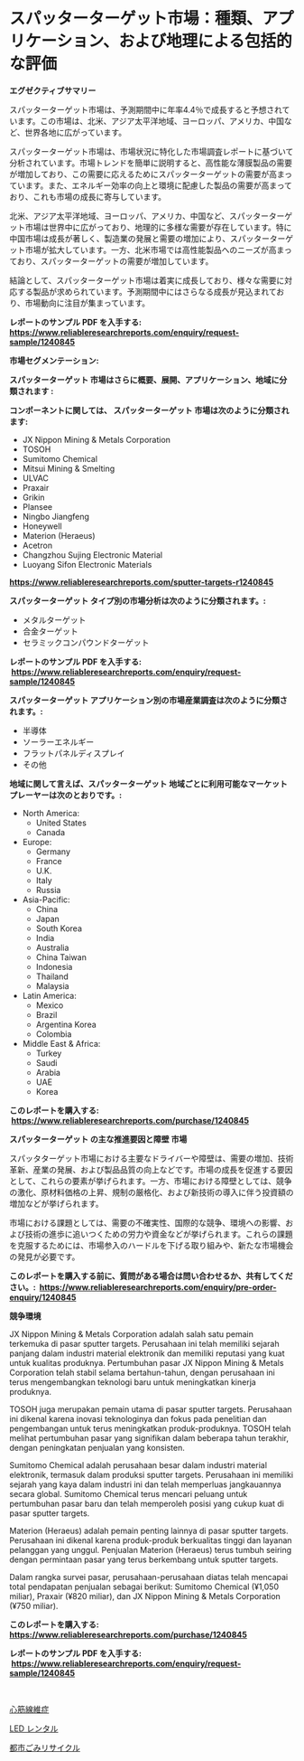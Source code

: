 <p><h1>スパッターターゲット市場：種類、アプリケーション、および地理による包括的な評価</h1></p><p><strong>エグゼクティブサマリー</strong></p>
<p><p>スパッターターゲット市場は、予測期間中に年率4.4％で成長すると予想されています。この市場は、北米、アジア太平洋地域、ヨーロッパ、アメリカ、中国など、世界各地に広がっています。 </p><p>スパッターターゲット市場は、市場状況に特化した市場調査レポートに基づいて分析されています。市場トレンドを簡単に説明すると、高性能な薄膜製品の需要が増加しており、この需要に応えるためにスパッターターゲットの需要が高まっています。また、エネルギー効率の向上と環境に配慮した製品の需要が高まっており、これも市場の成長に寄与しています。</p><p>北米、アジア太平洋地域、ヨーロッパ、アメリカ、中国など、スパッターターゲット市場は世界中に広がっており、地理的に多様な需要が存在しています。特に中国市場は成長が著しく、製造業の発展と需要の増加により、スパッターターゲット市場が拡大しています。一方、北米市場では高性能製品へのニーズが高まっており、スパッターターゲットの需要が増加しています。</p><p>結論として、スパッターターゲット市場は着実に成長しており、様々な需要に対応する製品が求められています。予測期間中にはさらなる成長が見込まれており、市場動向に注目が集まっています。</p></p>
<p><strong>レポートのサンプル PDF を入手する: <a href="https://www.reliableresearchreports.com/enquiry/request-sample/1240845">https://www.reliableresearchreports.com/enquiry/request-sample/1240845</a></strong></p>
<p><strong>市場セグメンテーション:</strong></p>
<p><strong> スパッターターゲット 市場はさらに概要、展開、アプリケーション、地域に分類されます :</strong></p>
<p><strong>コンポーネントに関しては、 スパッターターゲット 市場は次のように分類されます: &nbsp;</strong></p>
<p><ul><li>JX Nippon Mining & Metals Corporation</li><li>TOSOH</li><li>Sumitomo Chemical</li><li>Mitsui Mining & Smelting</li><li>ULVAC</li><li>Praxair</li><li>Grikin</li><li>Plansee</li><li>Ningbo Jiangfeng</li><li>Honeywell</li><li>Materion (Heraeus)</li><li>Acetron</li><li>Changzhou Sujing Electronic Material</li><li>Luoyang Sifon Electronic Materials</li></ul></p>
<p><strong><a href="https://www.reliableresearchreports.com/sputter-targets-r1240845">https://www.reliableresearchreports.com/sputter-targets-r1240845</a></strong></p>
<p><strong> スパッターターゲット タイプ別の市場分析は次のように分類されます。:</strong></p>
<p><ul><li>メタルターゲット</li><li>合金ターゲット</li><li>セラミックコンパウンドターゲット</li></ul></p>
<p><strong>レポートのサンプル PDF を入手する: &nbsp;<a href="https://www.reliableresearchreports.com/enquiry/request-sample/1240845">https://www.reliableresearchreports.com/enquiry/request-sample/1240845</a></strong></p>
<p><strong> スパッターターゲット アプリケーション別の市場産業調査は次のように分類されます。:</strong></p>
<p><ul><li>半導体</li><li>ソーラーエネルギー</li><li>フラットパネルディスプレイ</li><li>その他</li></ul></p>
<p><strong>地域に関して言えば、スパッターターゲット 地域ごとに利用可能なマーケットプレーヤーは次のとおりです。:</strong></p>
<p><ul>
    <li>
        North America:
        <ul>
            <li>United States</li>
            <li>Canada</li>
        </ul>
    </li>
    <li>
        Europe:
        <ul>
            <li>Germany</li>
            <li>France</li>
            <li>U.K.</li>
            <li>Italy</li>
            <li>Russia</li>
        </ul>
    </li>
    <li>
        Asia-Pacific:
        <ul>
            <li>China</li>
            <li>Japan</li>
            <li>South Korea</li>
            <li>India</li>
            <li>Australia</li>
            <li>China Taiwan</li>
            <li>Indonesia</li>
            <li>Thailand</li>
            <li>Malaysia</li>
        </ul>
    </li>
    <li>
        Latin America:
        <ul>
            <li>Mexico</li>
            <li>Brazil</li>
            <li>Argentina Korea</li>
            <li>Colombia</li>
        </ul>
    </li>
    <li>
        Middle East & Africa:
        <ul>
            <li>Turkey</li>
            <li>Saudi</li>
            <li>Arabia</li>
            <li>UAE</li>
            <li>Korea</li>
        </ul>
    </li>
    </ul></p>
<p><strong>このレポートを購入する: &nbsp;<a href="https://www.reliableresearchreports.com/purchase/1240845">https://www.reliableresearchreports.com/purchase/1240845</a></strong></p>
<p><strong>スパッターターゲット の主な推進要因と障壁 市場</strong></p>
<p><p>スパッタターゲット市場における主要なドライバーや障壁は、需要の増加、技術革新、産業の発展、および製品品質の向上などです。市場の成長を促進する要因として、これらの要素が挙げられます。一方、市場における障壁としては、競争の激化、原材料価格の上昇、規制の厳格化、および新技術の導入に伴う投資額の増加などが挙げられます。</p><p>市場における課題としては、需要の不確実性、国際的な競争、環境への影響、および技術の進歩に追いつくための労力や資金などが挙げられます。これらの課題を克服するためには、市場参入のハードルを下げる取り組みや、新たな市場機会の発見が必要です。</p></p>
<p><strong>このレポートを購入する前に、質問がある場合は問い合わせるか、共有してください。:&nbsp; <a href="https://www.reliableresearchreports.com/enquiry/pre-order-enquiry/1240845">https://www.reliableresearchreports.com/enquiry/pre-order-enquiry/1240845</a></strong></p>
<p><strong>競争環境</strong></p>
<p><p>JX Nippon Mining & Metals Corporation adalah salah satu pemain terkemuka di pasar sputter targets. Perusahaan ini telah memiliki sejarah panjang dalam industri material elektronik dan memiliki reputasi yang kuat untuk kualitas produknya. Pertumbuhan pasar JX Nippon Mining & Metals Corporation telah stabil selama bertahun-tahun, dengan perusahaan ini terus mengembangkan teknologi baru untuk meningkatkan kinerja produknya.</p><p>TOSOH juga merupakan pemain utama di pasar sputter targets. Perusahaan ini dikenal karena inovasi teknologinya dan fokus pada penelitian dan pengembangan untuk terus meningkatkan produk-produknya. TOSOH telah melihat pertumbuhan pasar yang signifikan dalam beberapa tahun terakhir, dengan peningkatan penjualan yang konsisten.</p><p>Sumitomo Chemical adalah perusahaan besar dalam industri material elektronik, termasuk dalam produksi sputter targets. Perusahaan ini memiliki sejarah yang kaya dalam industri ini dan telah memperluas jangkauannya secara global. Sumitomo Chemical terus mencari peluang untuk pertumbuhan pasar baru dan telah memperoleh posisi yang cukup kuat di pasar sputter targets.</p><p>Materion (Heraeus) adalah pemain penting lainnya di pasar sputter targets. Perusahaan ini dikenal karena produk-produk berkualitas tinggi dan layanan pelanggan yang unggul. Penjualan Materion (Heraeus) terus tumbuh seiring dengan permintaan pasar yang terus berkembang untuk sputter targets.</p><p>Dalam rangka survei pasar, perusahaan-perusahaan diatas telah mencapai total pendapatan penjualan sebagai berikut: Sumitomo Chemical (¥1,050 miliar), Praxair (¥820 miliar), dan JX Nippon Mining & Metals Corporation (¥750 miliar).</p></p>
<p><strong>このレポートを購入する: &nbsp; <a href="https://www.reliableresearchreports.com/purchase/1240845">https://www.reliableresearchreports.com/purchase/1240845</a></strong></p>
<p><strong>レポートのサンプル PDF を入手する: &nbsp;<a href="https://www.reliableresearchreports.com/enquiry/request-sample/1240845">https://www.reliableresearchreports.com/enquiry/request-sample/1240845</a></strong><strong></strong></p>
<p>&nbsp;</p>
<p><p><a href="https://github.com/roulaayoub-saad/Market-Research-Report-List-1/blob/main/611814369192.md">心筋線維症</a></p><p><a href="https://github.com/zjkmgcs938405/Market-Research-Report-List-2/blob/main/537960769191.md">LED レンタル</a></p><p><a href="https://github.com/schmahlson/Market-Research-Report-List-1/blob/main/171039669193.md">都市ごみリサイクル</a></p></p>